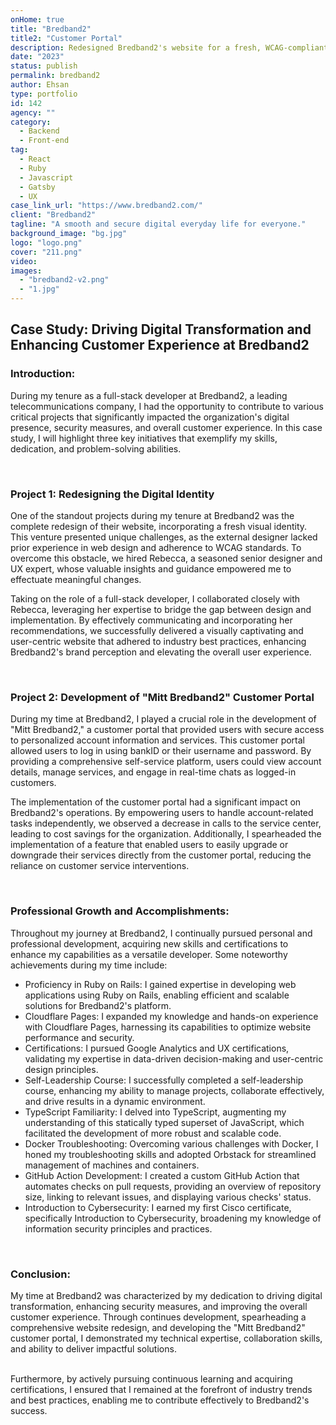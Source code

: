 ```yaml
---
onHome: true
title: "Bredband2"
title2: "Customer Portal"
description: Redesigned Bredband2's website for a fresh, WCAG-compliant visual identity and developed the "Mitt Bredband2" customer portal, enabling secure self-service and reducing customer support calls.
date: "2023"
status: publish
permalink: bredband2
author: Ehsan
type: portfolio
id: 142
agency: ""
category:
  - Backend
  - Front-end
tag:
  - React
  - Ruby
  - Javascript
  - Gatsby
  - UX
case_link_url: "https://www.bredband2.com/"
client: "Bredband2"
tagline: "A smooth and secure digital everyday life for everyone."
background_image: "bg.jpg"
logo: "logo.png"
cover: "211.png"
video:
images:
  - "bredband2-v2.png"
  - "1.jpg"
---
```


<h2> Case Study: Driving Digital Transformation and Enhancing Customer Experience at Bredband2</h2>

<h3>Introduction: </h3>

<p>During my tenure as a full-stack developer at Bredband2, a leading telecommunications company, I had the opportunity to contribute to various critical projects that significantly impacted the organization's digital presence, security measures, and overall customer experience. In this case study, I will highlight three key initiatives that exemplify my skills, dedication, and problem-solving abilities. </p>

<br />
<h3>Project 1: Redesigning the Digital Identity </h3>

<p>One of the standout projects during my tenure at Bredband2 was the complete redesign of their website, incorporating a fresh visual identity. This venture presented unique challenges, as the external designer lacked prior experience in web design and adherence to WCAG standards. To overcome this obstacle, we hired Rebecca, a seasoned senior designer and UX expert, whose valuable insights and guidance empowered me to effectuate meaningful changes.</p>

<p>Taking on the role of a full-stack developer, I collaborated closely with Rebecca, leveraging her expertise to bridge the gap between design and implementation. By effectively communicating and incorporating her recommendations, we successfully delivered a visually captivating and user-centric website that adhered to industry best practices, enhancing Bredband2's brand perception and elevating the overall user experience.</p>

<br />
<h3> Project 2: Development of "Mitt Bredband2" Customer Portal </h3>

<p>During my time at Bredband2, I played a crucial role in the development of "Mitt Bredband2," a customer portal that provided users with secure access to personalized account information and services. This customer portal allowed users to log in using bankID or their username and password. By providing a comprehensive self-service platform, users could view account details, manage services, and engage in real-time chats as logged-in customers.</p>

<p>The implementation of the customer portal had a significant impact on Bredband2's operations. By empowering users to handle account-related tasks independently, we observed a decrease in calls to the service center, leading to cost savings for the organization. Additionally, I spearheaded the implementation of a feature that enabled users to easily upgrade or downgrade their services directly from the customer portal, reducing the reliance on customer service interventions.</p>

<br />
<h3>Professional Growth and Accomplishments:</h3>

<p> Throughout my journey at Bredband2, I continually pursued personal and professional development, acquiring new skills and certifications to enhance my capabilities as a versatile developer. Some noteworthy achievements during my time include:</p>

<ul>
    <li>Proficiency in Ruby on Rails: I gained expertise in developing web applications using Ruby on Rails, enabling efficient and scalable solutions for Bredband2's platform.</li>
    <li>Cloudflare Pages: I expanded my knowledge and hands-on experience with Cloudflare Pages, harnessing its capabilities to optimize website performance and security. </li>
    <li>Certifications: I pursued Google Analytics and UX certifications, validating my expertise in data-driven decision-making and user-centric design principles.</li>
    <li>Self-Leadership Course: I successfully completed a self-leadership course, enhancing my ability to manage projects, collaborate effectively, and drive results in a dynamic environment.</li>
    <li>TypeScript Familiarity: I delved into TypeScript, augmenting my understanding of this statically typed superset of JavaScript, which facilitated the development of more robust and scalable code.</li>
    <li>Docker Troubleshooting: Overcoming various challenges with Docker, I honed my troubleshooting skills and adopted Orbstack for streamlined management of machines and containers.</li>
    <li>GitHub Action Development: I created a custom GitHub Action that automates checks on pull requests, providing an overview of repository size, linking to relevant issues, and displaying various checks' status.</li>
    <li>Introduction to Cybersecurity: I earned my first Cisco certificate, specifically Introduction to Cybersecurity, broadening my knowledge of information security principles and practices.</li>

</ul>
<br />
<h3>Conclusion:</h3>

<p>
My time at Bredband2 was characterized by my dedication to driving digital transformation, enhancing security measures, and improving the overall customer experience. Through continues development, spearheading a comprehensive website redesign, and developing the "Mitt Bredband2" customer portal, I demonstrated my technical expertise, collaboration skills, and ability to deliver impactful solutions.<br /><br />

Furthermore, by actively pursuing continuous learning and acquiring certifications, I ensured that I remained at the forefront of industry trends and best practices, enabling me to contribute effectively to Bredband2's success.</p>
